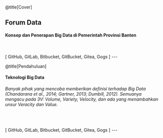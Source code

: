 @title[Cover]

## Forum Data<span class="gold"></span>

#### Konsep dan Penerapan Big Data di Pemerintah Provinsi Banten
<br>
<br>
<span class="byline">[ GitHub, GitLab, Bitbucket, GitBucket, Gitea, Gogs ]</span>
---
<!-- .slide: data-background-image="assets/md/assets/wallpaper.jpg" data-background-size="100% 100%" -->

@title[Pendahuluan]

#### Teknologi Big Data<span class="gold"></span>
###### Banyak pihak yang mencoba memberikan definisi terhadap Big Data (Chandarana et al., 2014; Gartner, 2013; Dumbill, 2012). Semuanya mengacu  pada 3V: Volume, Variety, Velocity, dan ada yang menambahkan unsur Veracity dan Value.
<br>
<br>
<span class="byline">[ GitHub, GitLab, Bitbucket, GitBucket, Gitea, Gogs ]</span>
---
<!-- .slide: data-background-image="assets/md/assets/wallpaper.jpg" data-background-size="100% 100%" -->
